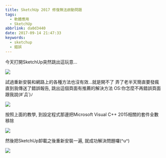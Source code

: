 ```yaml
---
title: SketchUp 2017 修復無法啟動問題
tags:
  - 軟體應用
  - SketchUp
abbrlink: da0d3440
date: 2017-09-14 21:47:33
keywords:
  - sketchup
  - 錯誤
---
```


今天打開SketchUp突然跳出這玩意...

![](https://res.cloudinary.com/driftkingtw/image/upload/f_auto/v1518273441/blog/2017/09/04/SketchUp_2017_修復無法啟動問題/sketchup-%E9%8C%AF%E8%AA%A4.jpg)

試過重新安裝和網路上的各種方法也沒有效...就是開不了 弄了老半天簡直要發瘋
直到我傳送了錯誤報告, 跳出這個頁面有推薦的解決方法
OS:你怎麼不再錯誤頁面跟我說(#`Д´)ﾉ

![](https://res.cloudinary.com/driftkingtw/image/upload/f_auto/v1518273455/blog/2017/09/04/SketchUp_2017_修復無法啟動問題/crash.jpg)

按照上面的教學, 到設定程式那邊把Microsoft Visual C++ 2015相關的套件全數移除

![](https://res.cloudinary.com/driftkingtw/image/upload/f_auto/v1518273466/blog/2017/09/04/SketchUp_2017_修復無法啟動問題/unin.png)

然後把SketchUp卸載之後重新安裝一遍, 就成功解決問題囉(^u^)

![](https://res.cloudinary.com/driftkingtw/image/upload/f_auto/v1518273475/blog/2017/09/04/SketchUp_2017_修復無法啟動問題/sketchup%E6%88%90%E5%8A%9F%E4%BF%AE%E5%BE%A9-1024x555.jpg)